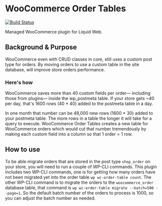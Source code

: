 # WooCommerce Order Tables

[![Build Status](https://travis-ci.org/liquidweb/woocommerce-order-tables.svg?branch=fix%2Ftravis-config)](https://travis-ci.org/liquidweb/woocommerce-order-tables)

Managed WooCommerce plugin for Liquid Web.

## Background & Purpose
WooCommerce even with CRUD classes in core, still uses a custom post type for orders. By moving orders to use a custom table in the site database, will improve store orders performance.

### Here's how
WooCommerce saves more than 40 custom fields per order— including those from plugins— inside the wp_postmeta table. If your store gets ~40 per day, that's 1600 rows (40 * 40) added to the postmeta table in a day.

In one month that number can be 48,000 new rows (1600 * 30) added to your postmeta table. The more rows in a table the longer it will take for a query to execute. WooCommerce Order Tables creates a new table for WooCommerce orders which would cut that number tremendously by making each custom field into a column so that 1 order = 1 row.

## How to use
To be able migrate orders that are stored in the post type `shop_order` on your store, you will need to run a couple of WP-CLI commands. This plugin includes two WP-CLI commands, one is for getting how many orders have not been migrated yet into the order table `wp wc-order-table count`. The other WP-CLI command is to migrate the orders to the `woocommerce_order` database table, that command is `wp wc-order-table migrate --batch=500 --page=1`. So the default batch number of the orders to process is 1000, so you can adjust the batch number as needed.
